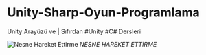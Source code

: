 # Unity-Sharp-Oyun-Programlama
Unity Arayüzü ve  | Sıfırdan #Unity #C# Dersleri


![Nesne Hareket Ettirme](https://github.com/user-attachments/assets/3396a197-ffd9-4ad3-8095-fb5dbde7144b)
*NESNE HAREKET ETTİRME*
